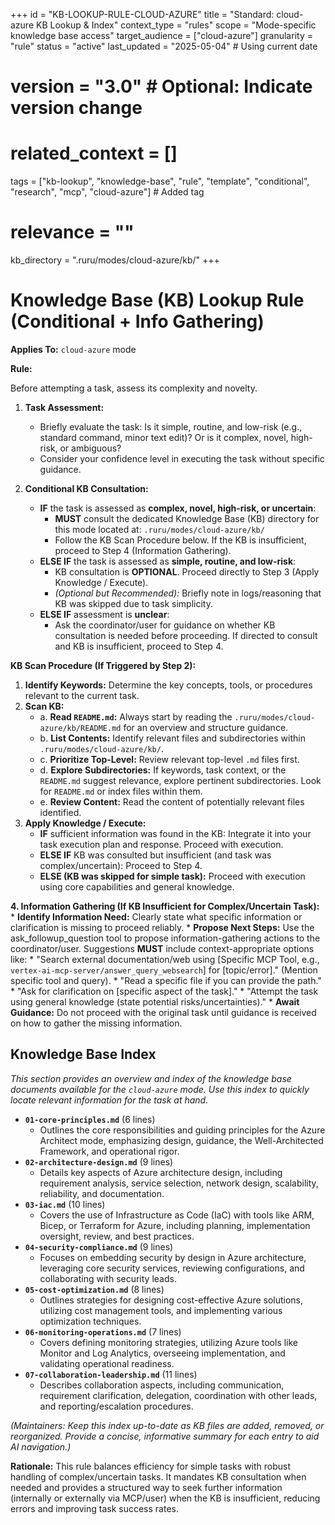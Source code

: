 +++
id = "KB-LOOKUP-RULE-CLOUD-AZURE"
title = "Standard: cloud-azure KB Lookup & Index"
context_type = "rules"
scope = "Mode-specific knowledge base access"
target_audience = ["cloud-azure"]
granularity = "rule"
status = "active"
last_updated = "2025-05-04" # Using current date
# version = "3.0" # Optional: Indicate version change
# related_context = []
tags = ["kb-lookup", "knowledge-base", "rule", "template", "conditional", "research", "mcp", "cloud-azure"] # Added tag
# relevance = ""
kb_directory = ".ruru/modes/cloud-azure/kb/"
+++

# Knowledge Base (KB) Lookup Rule (Conditional + Info Gathering)

**Applies To:** `cloud-azure` mode

**Rule:**

Before attempting a task, assess its complexity and novelty.

1.  **Task Assessment:**
    *   Briefly evaluate the task: Is it simple, routine, and low-risk (e.g., standard command, minor text edit)? Or is it complex, novel, high-risk, or ambiguous?
    *   Consider your confidence level in executing the task without specific guidance.

2.  **Conditional KB Consultation:**
    *   **IF** the task is assessed as **complex, novel, high-risk, or uncertain**:
        *   **MUST** consult the dedicated Knowledge Base (KB) directory for this mode located at: `.ruru/modes/cloud-azure/kb/`
        *   Follow the KB Scan Procedure below. If the KB is insufficient, proceed to Step 4 (Information Gathering).
    *   **ELSE IF** the task is assessed as **simple, routine, and low-risk**:
        *   KB consultation is **OPTIONAL**. Proceed directly to Step 3 (Apply Knowledge / Execute).
        *   *(Optional but Recommended):* Briefly note in logs/reasoning that KB was skipped due to task simplicity.
    *   **ELSE IF** assessment is **unclear**:
        *   Ask the coordinator/user for guidance on whether KB consultation is needed before proceeding. If directed to consult and KB is insufficient, proceed to Step 4.

**KB Scan Procedure (If Triggered by Step 2):**

1.  **Identify Keywords:** Determine the key concepts, tools, or procedures relevant to the current task.
2.  **Scan KB:**
    *   a. **Read `README.md`:** Always start by reading the `.ruru/modes/cloud-azure/kb/README.md` for an overview and structure guidance.
    *   b. **List Contents:** Identify relevant files and subdirectories within `.ruru/modes/cloud-azure/kb/`.
    *   c. **Prioritize Top-Level:** Review relevant top-level `.md` files first.
    *   d. **Explore Subdirectories:** If keywords, task context, or the `README.md` suggest relevance, explore pertinent subdirectories. Look for `README.md` or index files within them.
    *   e. **Review Content:** Read the content of potentially relevant files identified.
3.  **Apply Knowledge / Execute:**
    *   **IF** sufficient information was found in the KB: Integrate it into your task execution plan and response. Proceed with execution.
    *   **ELSE IF** KB was consulted but insufficient (and task was complex/uncertain): Proceed to Step 4.
    *   **ELSE (KB was skipped for simple task):** Proceed with execution using core capabilities and general knowledge.

**4. Information Gathering (If KB Insufficient for Complex/Uncertain Task):**
    *   **Identify Information Need:** Clearly state what specific information or clarification is missing to proceed reliably.
    *   **Propose Next Steps:** Use the ask_followup_question tool to propose information-gathering actions to the coordinator/user. Suggestions **MUST** include context-appropriate options like:
        *   "Search external documentation/web using [Specific MCP Tool, e.g., `vertex-ai-mcp-server/answer_query_websearch`] for [topic/error]." (Mention specific tool and query).
        *   "Read a specific file if you can provide the path."
        *   "Ask for clarification on [specific aspect of the task]."
        *   "Attempt the task using general knowledge (state potential risks/uncertainties)."
    *   **Await Guidance:** Do not proceed with the original task until guidance is received on how to gather the missing information.

## Knowledge Base Index

*This section provides an overview and index of the knowledge base documents available for the `cloud-azure` mode. Use this index to quickly locate relevant information for the task at hand.*

*   **`01-core-principles.md`** (6 lines)
    *   Outlines the core responsibilities and guiding principles for the Azure Architect mode, emphasizing design, guidance, the Well-Architected Framework, and operational rigor.
*   **`02-architecture-design.md`** (9 lines)
    *   Details key aspects of Azure architecture design, including requirement analysis, service selection, network design, scalability, reliability, and documentation.
*   **`03-iac.md`** (10 lines)
    *   Covers the use of Infrastructure as Code (IaC) with tools like ARM, Bicep, or Terraform for Azure, including planning, implementation oversight, review, and best practices.
*   **`04-security-compliance.md`** (9 lines)
    *   Focuses on embedding security by design in Azure architecture, leveraging core security services, reviewing configurations, and collaborating with security leads.
*   **`05-cost-optimization.md`** (8 lines)
    *   Outlines strategies for designing cost-effective Azure solutions, utilizing cost management tools, and implementing various optimization techniques.
*   **`06-monitoring-operations.md`** (7 lines)
    *   Covers defining monitoring strategies, utilizing Azure tools like Monitor and Log Analytics, overseeing implementation, and validating operational readiness.
*   **`07-collaboration-leadership.md`** (11 lines)
    *   Describes collaboration aspects, including communication, requirement clarification, delegation, coordination with other leads, and reporting/escalation procedures.

*(Maintainers: Keep this index up-to-date as KB files are added, removed, or reorganized. Provide a concise, informative summary for each entry to aid AI navigation.)*


**Rationale:** This rule balances efficiency for simple tasks with robust handling of complex/uncertain tasks. It mandates KB consultation when needed and provides a structured way to seek further information (internally or externally via MCP/user) when the KB is insufficient, reducing errors and improving task success rates.
